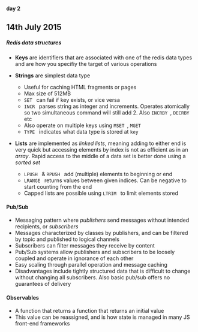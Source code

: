 #### day 2
## 14th July 2015

##### Redis data structures
* **Keys** are identifiers that are associated with one of the redis data types and are how you specifiy the target of various operations

* **Strings** are simplest data type
  * Useful for caching HTML fragments or pages
  * Max size of 512MB
  * ```SET ``` can fail if key exists, or vice versa
  * ```INCR ``` parses string as integer and increments. Operates atomically so two simultaneous command will still add 2. Also ```INCRBY ```, ```DECRBY ``` etc
  * Also operate on multiple keys using ```MSET ```, ```MGET ```
  * ```TYPE ``` indicates what data type is stored at ```key ```

* **Lists** are implemented as *linked lists*, meaning adding to either end is very quick but accessing elements by index is not as efficient as in an *array*. Rapid access to the middle of a data set is better done using a *sorted set*
  * ```LPUSH ``` & ```RPUSH ``` add (multiple) elements to beginning or end
  * ```LRANGE ``` returns values between given indices. Can be negative to start counting from the end
  * Capped lists are possible using ```LTRIM ``` to limit elements stored


#### Pub/Sub
* Messaging pattern where *publishers* send messages without intended recipients, or *subscribers*
* Messages characterized by classes by publishers, and can be filtered by topic and published to logical channels
* Subscribers can filter messages they receive by content
* Pub/Sub systems allow publishers and subscribers to be loosely coupled and operate in ignorance of each other
* Easy scaling through parallel operation and message caching
* Disadvantages include tightly structured data that is difficult to change without changing all subscribers. Also basic pub/sub offers no guarantees of delivery


#### Observables
* A function that returns a function that returns an initial value
* This value can be reassigned, and is how state is managed in many JS front-end frameworks

